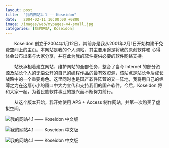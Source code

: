 ```yaml
---
layout: post
title:  "我的网站4.1 —— Koseidon"
date:   2004-02-11 10:00:00 +0800
image: /images/web/mypages-v4-small.jpg
categories: [我的网站, Koseidon]
---
```


　　Koseidon 创立于2004年1月12日，其前身是我从2001年2月1日开始构建干免费空间上的主页。本网站是我的个人网站，其主要用途是将我的原创软件和 心得体会公布出来与大家分享，并在此为我的软件提供必要的软件网络支持。

　　站长承相着建立网站、维护网站的全部任务，整合了当今 Internet 的部分资源及站长个人的无偿公开的自己的编程作品的最有效资源，该站点是站长今后成长战略中的一个重要角色。这里同时也是国产软件阵营的又一阵地，我将用自己的绵薄之力在这扇小小的窗口中大力宣传和支持我们的国产软件。今后，Koseidon 将和大家一起，为着民族软件事业的振兴而不断努力前行。

　　从这个版本开始，我开始使用 APS + Access 制作网站，并第一次购买了虚拟空间。

![我的网站4.1 —— Koseidon 中文版]({{site.baseurl}}/images/web/我的网站4.1-Koseidon中文版.png)

![我的网站4.1 —— Koseidon 中文版]({{site.baseurl}}/images/web/我的网站4.1-Koseidon中文版2.png)

![我的网站4.1 —— Koseidon 中文版]({{site.baseurl}}/images/web/我的网站4.1-Koseidon中文版3.png)

